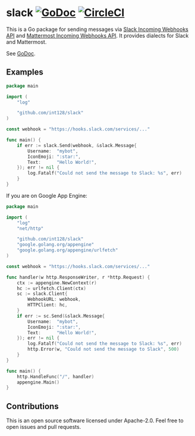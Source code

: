 # slack [![GoDoc](https://godoc.org/github.com/int128/slack?status.svg)](https://godoc.org/github.com/int128/slack) [![CircleCI](https://circleci.com/gh/int128/slack.svg?style=shield)](https://circleci.com/gh/int128/slack)

This is a Go package for sending messages via [Slack Incoming Webhooks API](https://api.slack.com/docs/messages) and [Mattermost Incoming Webhooks API](https://developers.mattermost.com/integrate/incoming-webhooks/).
It provides dialects for Slack and Mattermost.

See [GoDoc](https://godoc.org/github.com/int128/slack).


## Examples

```go
package main

import (
	"log"

	"github.com/int128/slack"
)

const webhook = "https://hooks.slack.com/services/..."

func main() {
	if err := slack.Send(webhook, &slack.Message{
		Username:  "mybot",
		IconEmoji: ":star:",
		Text:      "Hello World!",
	}); err != nil {
		log.Fatalf("Could not send the message to Slack: %s", err)
	}
}
```

If you are on Google App Engine:

```go
package main

import (
	"log"
	"net/http"

	"github.com/int128/slack"
	"google.golang.org/appengine"
	"google.golang.org/appengine/urlfetch"
)

const webhook = "https://hooks.slack.com/services/..."

func handler(w http.ResponseWriter, r *http.Request) {
	ctx := appengine.NewContext(r)
	hc := urlfetch.Client(ctx)
	sc := slack.Client{
		WebhookURL: webhook,
		HTTPClient: hc,
	}
	if err := sc.Send(&slack.Message{
		Username:  "mybot",
		IconEmoji: ":star:",
		Text:      "Hello World!",
	}); err != nil {
		log.Fatalf("Could not send the message to Slack: %s", err)
		http.Error(w, "Could not send the message to Slack", 500)
	}
}

func main() {
	http.HandleFunc("/", handler)
	appengine.Main()
}
```


## Contributions

This is an open source software licensed under Apache-2.0.
Feel free to open issues and pull requests.
